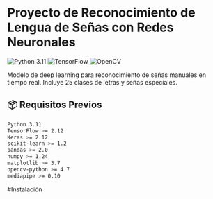 # Proyecto de Reconocimiento de Lengua de Señas con Redes Neuronales

![Python 3.11](https://img.shields.io/badge/Python-3.11-blue.svg)
![TensorFlow](https://img.shields.io/badge/TensorFlow-2.12-orange.svg)
![OpenCV](https://img.shields.io/badge/OpenCV-4.7-green.svg)

Modelo de deep learning para reconocimiento de señas manuales en tiempo real. Incluye 25 clases de letras y señas especiales.

## 📦 Requisitos Previos
```bash
Python 3.11
TensorFlow >= 2.12
Keras >= 2.12
scikit-learn >= 1.2
pandas >= 2.0
numpy >= 1.24  
matplotlib >= 3.7
opencv-python >= 4.7
mediapipe >= 0.10
```

#Instalación
